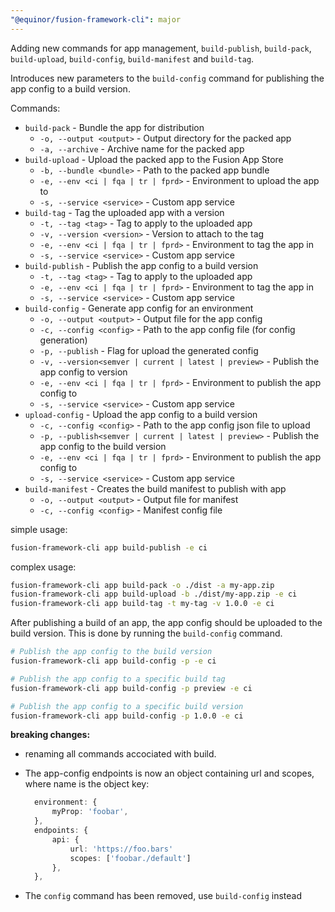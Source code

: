 ```yaml
---
"@equinor/fusion-framework-cli": major
---
```


Adding new commands for app management, `build-publish`,  `build-pack`, `build-upload`, `build-config`, `build-manifest` and `build-tag`.

Introduces new parameters to the `build-config` command for publishing the app config to a build version.

Commands:

- `build-pack` - Bundle the app for distribution
  - `-o, --output <output>` - Output directory for the packed app
  - `-a, --archive` - Archive name for the packed app
- `build-upload` - Upload the packed app to the Fusion App Store
  - `-b, --bundle <bundle>` - Path to the packed app bundle
  - `-e, --env <ci | fqa | tr | fprd>` - Environment to upload the app to
  - `-s, --service <service>` - Custom app service
- `build-tag` - Tag the uploaded app with a version
  - `-t, --tag <tag>` - Tag to apply to the uploaded app
  - `-v, --version <version>` - Version to attach to the tag
  - `-e, --env <ci | fqa | tr | fprd>` - Environment to tag the app in
  - `-s, --service <service>` - Custom app service
- `build-publish` - Publish the app config to a build version
  - `-t, --tag <tag>` - Tag to apply to the uploaded app
  - `-e, --env <ci | fqa | tr | fprd>` - Environment to tag the app in
  - `-s, --service <service>` - Custom app service
- `build-config` - Generate app config for an environment
  - `-o, --output <output>` - Output file for the app config
  - `-c, --config <config>` - Path to the app config file (for config generation)
  - `-p, --publish` - Flag for upload the generated config
  - `-v, --version<semver | current | latest | preview>` - Publish the app config to version
  - `-e, --env <ci | fqa | tr | fprd>` - Environment to publish the app config to
  - `-s, --service <service>` - Custom app service
- `upload-config` - Upload the app config to a build version
  - `-c, --config <config>` - Path to the app config json file to upload
  - `-p, --publish<semver | current | latest | preview>` - Publish the app config to the build version
  - `-e, --env <ci | fqa | tr | fprd>` - Environment to publish the app config to
  - `-s, --service <service>` - Custom app service
- `build-manifest` - Creates the build manifest to publish with app
  - `-o, --output <output>` - Output file for manifest
  - `-c, --config <config>` - Manifest config file

simple usage:
```sh
fusion-framework-cli app build-publish -e ci
```

complex usage:
```sh
fusion-framework-cli app build-pack -o ./dist -a my-app.zip
fusion-framework-cli app build-upload -b ./dist/my-app.zip -e ci
fusion-framework-cli app build-tag -t my-tag -v 1.0.0 -e ci
```

After publishing a build of an app, the app config should be uploaded to the build version. This is done by running the `build-config` command.

```sh
# Publish the app config to the build version
fusion-framework-cli app build-config -p -e ci

# Publish the app config to a specific build tag
fusion-framework-cli app build-config -p preview -e ci

# Publish the app config to a specific build version
fusion-framework-cli app build-config -p 1.0.0 -e ci
```

__breaking changes:__

- renaming all commands accociated with build.
- The app-config endpoints is now an object containing url and scopes, where name is the object key:

  ```ts
    environment: {
        myProp: 'foobar',
    },
    endpoints: {
        api: {
            url: 'https://foo.bars'
            scopes: ['foobar./default']
        },
    },
  ```
- The `config` command has been removed, use `build-config` instead
